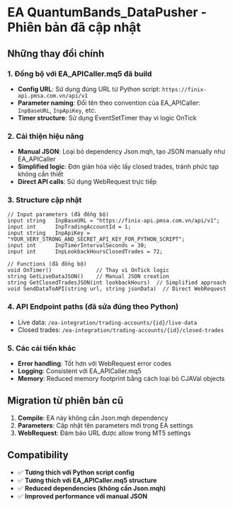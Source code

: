 # EA QuantumBands_DataPusher - Phiên bản đã cập nhật

## Những thay đổi chính

### 1. Đồng bộ với EA_APICaller.mq5 đã build
- **Config URL**: Sử dụng đúng URL từ Python script: `https://finix-api.pmsa.com.vn/api/v1`
- **Parameter naming**: Đổi tên theo convention của EA_APICaller: `InpBaseURL`, `InpApiKey`, etc.
- **Timer structure**: Sử dụng EventSetTimer thay vì logic OnTick

### 2. Cải thiện hiệu năng
- **Manual JSON**: Loại bỏ dependency Json.mqh, tạo JSON manually như EA_APICaller
- **Simplified logic**: Đơn giản hóa việc lấy closed trades, tránh phức tạp không cần thiết
- **Direct API calls**: Sử dụng WebRequest trực tiếp

### 3. Structure cập nhật
```mql5
// Input parameters (đã đồng bộ)
input string   InpBaseURL = "https://finix-api.pmsa.com.vn/api/v1";
input int      InpTradingAccountId = 1;
input string   InpApiKey = "YOUR_VERY_STRONG_AND_SECRET_API_KEY_FOR_PYTHON_SCRIPT";
input int      InpTimerIntervalSeconds = 30;
input int      InpLookbackHoursClosedTrades = 72;

// Functions (đã đồng bộ)
void OnTimer()              // Thay vì OnTick logic
string GetLiveDataJSON()    // Manual JSON creation
string GetClosedTradesJSON(int lookbackHours)  // Simplified approach
void SendDataToAPI(string url, string jsonData)  // Direct WebRequest
```

### 4. API Endpoint paths (đã sửa đúng theo Python)
- Live data: `/ea-integration/trading-accounts/{id}/live-data`
- Closed trades: `/ea-integration/trading-accounts/{id}/closed-trades`

### 5. Các cải tiến khác
- **Error handling**: Tốt hơn với WebRequest error codes
- **Logging**: Consistent với EA_APICaller.mq5
- **Memory**: Reduced memory footprint bằng cách loại bỏ CJAVal objects

## Migration từ phiên bản cũ

1. **Compile**: EA này không cần Json.mqh dependency
2. **Parameters**: Cập nhật tên parameters mới trong EA settings
3. **WebRequest**: Đảm bảo URL được allow trong MT5 settings

## Compatibility

- ✅ **Tương thích với Python script config**
- ✅ **Tương thích với EA_APICaller.mq5 structure**
- ✅ **Reduced dependencies (không cần Json.mqh)**
- ✅ **Improved performance với manual JSON**